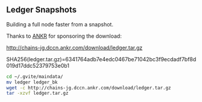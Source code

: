 ## Ledger Snapshots

Building a full node faster from a snapshot. 

Thanks to [ANKR](http://ankr.com) for sponsoring the download:

http://chains-jg.dccn.ankr.com/download/ledger.tar.gz

SHA256(ledger.tar.gz)=6341764adb7e4edc0467be71042bc3f9ecdadf7bf8d019d17ddc52379753e0b1

```bash
cd ~/.gvite/maindata/
mv ledger ledger_bk
wget -c http://chains-jg.dccn.ankr.com/download/ledger.tar.gz
tar -xzvf ledger.tar.gz
```
